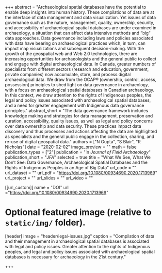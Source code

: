 +++
abstract = "Archaeological spatial databases have the potential to enable deep insights into human history. These compilations of data are at the interface of data management and data visualization. Yet issues of data governance such as the nature, management, quality, ownership, security, and accessibility of archaeological spatial databases are under examined in archaeology, a situation that can affect data intensive methods and “big” data approaches. Data governance including laws and policies associated with data have bearing on archaeological practices which, in turn, can impact map visualizations and subsequent decision-making. With the growth of the geospatial web and Web 2.0 technologies, there are increasing opportunities for archaeologists and the general public to collect and engage with digital archaeological data. In Canada, greater numbers of specialists from different sectors (research and education, government, private companies) now accumulate, store, and process digital archaeological data. We draw from the OCAP® (ownership, control, access, possession) principles to shed light on data governance in archaeology, with a focus on archaeological spatial databases in Canadian archaeology. In this context, we draw attention to the rights of Indigenous peoples, the legal and policy issues associated with archaeological spatial databases, and a need for greater engagement with Indigenous data governance principles."
abstract_short = "The data governance framework includes knowledge making and strategies for data management, preservation and curation, accessibility, quality issues, as well as legal and policy concerns over data ownership and data security. These practices impact data discovery and thus processes and actions affecting the data are highlighted as specialists and the general public engage in the collection, sharing, and re-use of digital geospatial data."
authors = ["N Gupta", "S Blair", "R Nicholas"]
date = "2020-02-02"
image_preview = ""
math = false
publication_types = ["2"]
publication = "In *Journal of Field Archaeology*"
publication_short = "*JFA*"
selected = true
title = "What We See, What We Don’t See: Data Governance, Archaeological Spatial Databases and the Rights of Indigenous Peoples in an Age of Big Data"
url_code = ""
url_dataset = ""
url_pdf = "https://doi.org/10.1080/00934690.2020.1713969"
url_project = ""
url_slides = ""
url_video = ""

[[url_custom]]
name = "DOI"
url ="https://doi.org/10.1080/00934690.2020.1713969"

# Optional featured image (relative to `static/img/` folder).
[header]
image = "header/legal-issues.jpg"
caption = "Compilation of data and their management in archaeological spatial databases is associated with legal and policy issues. Greater attention to the rights of Indigenous peoples, and legal and policy issues associated with archaeological spatial databases is necessary for archaeology in the 21st century."


+++
